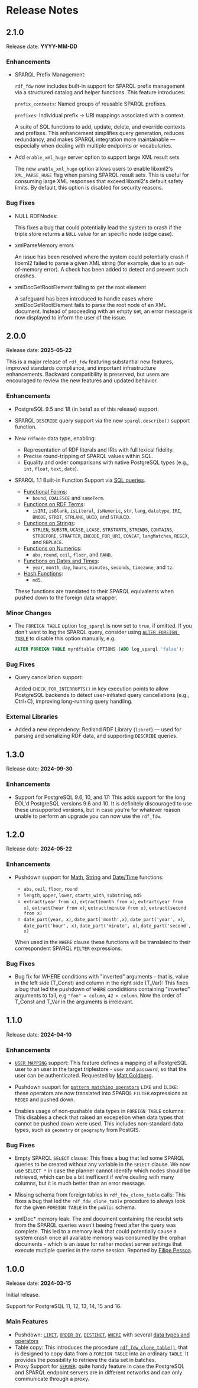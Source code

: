 # Release Notes
## 2.1.0
Release date: **YYYY-MM-DD**

### Enhancements

* SPARQL Prefix Management:

  `rdf_fdw` now includes built-in support for SPARQL prefix management via a structured catalog and helper functions. This feature introduces:

  `prefix_contexts`: Named groups of reusable SPARQL prefixes.

  `prefixes`: Individual prefix → URI mappings associated with a context.

  A suite of SQL functions to add, update, delete, and override contexts and prefixes. This enhancement simplifies query generation, reduces redundancy, and makes SPARQL integration more maintainable — especially when dealing with multiple endpoints or vocabularies.

* Add `enable_xml_huge` server option to support large XML result sets

  The new `enable_xml_huge` option allows users to enable libxml2's `XML_PARSE_HUGE` flag when parsing SPARQL result sets. This is useful for consuming large XML responses that exceed libxml2's default safety limits. By default, this option is disabled for security reasons.

### Bug Fixes

* NULL RDFNodes:
    
  This fixes a bug that could potentially lead the system to crash if the triple store returns a `NULL` value for an specific node (edge case).

* xmlParseMemory errors

  An issue has been resolved where the system could potentially crash if libxml2 failed to parse a given XML string (for example, due to an out-of-memory error). A check has been added to detect and prevent such crashes.

* xmlDocGetRootElement failing to get the root element

  A safeguard has been introduced to handle cases where xmlDocGetRootElement fails to parse the root node of an XML document. Instead of proceeding with an empty set, an error message is now displayed to inform the user of the issue.

## 2.0.0
Release date: **2025-05-22**

This is a major release of `rdf_fdw` featuring substantial new features, improved standards compliance, and important infrastructure enhancements. Backward compatibility is preserved, but users are encouraged to review the new features and updated behavior.

### Enhancements

* PostgreSQL 9.5 and 18 (in beta1 as of this release) support.
* SPARQL `DESCRIBE` query support via the new `sparql.describe()` support function.
* New `rdfnode` data type, enabling:
  * Representation of RDF literals and IRIs with full lexical fidelity.
  * Precise round-tripping of SPARQL values within SQL.
  * Equality and order comparisons with native PostgreSQL types (e.g., `int`, `float`, `text`, `date`).
* SPARQL 1.1 Built-in Function Support via [SQL queries](https://github.com/jimjonesbr/rdf_fdw?tab=readme-ov-file#sparql-functions).
  * [Functional Forms](https://www.w3.org/TR/sparql11-query/#func-forms): 
    * `bound`, `COALESCE` and `sameTerm`.
  * [Functions on RDF Terms](https://www.w3.org/TR/sparql11-query/#func-rdfTerms):
    * `isIRI`, `isBlank`, `isLiteral`, `isNumeric`, `str`, `lang`, `datatype`, `IRI`, `BNODE`, `STRDT`, `STRLANG`, `UUID`, and `STRUUID`.
  * [Functions on Strings](https://www.w3.org/TR/sparql11-query/#func-strings): 
    * `STRLEN`, `SUBSTR`, `UCASE`, `LCASE`, `STRSTARTS`, `STRENDS`, `CONTAINS`, `STRBEFORE`, `STRAFTER`, `ENCODE_FOR_URI`, `CONCAT`, `langMatches`, `REGEX`, and `REPLACE`.
  * [Functions on Numerics](https://www.w3.org/TR/sparql11-query/#func-numerics): 
    * `abs`, `round`, `ceil`, `floor`, and `RAND`.
  * [Functions on Dates and Times](https://www.w3.org/TR/sparql11-query/#func-date-time): 
    * `year`, `month`, `day`, `hours`, `minutes`, `seconds`, `timezone`, and `tz`.
  * [Hash Functions](https://www.w3.org/TR/sparql11-query/#func-hash): 
    * `md5`.

  These functions are translated to their SPARQL equivalents when pushed down to the foreign data wrapper. 

### Minor Changes
* The `FOREIGN TABLE` option `log_sparql` is now set to `true`, if omitted. If you don't want to log the SPARQL query, consider using [`ALTER FOREIGN TABLE`](https://github.com/jimjonesbr/rdf_fdw?tab=readme-ov-file#alter-foreign-table-and-alter-server) to disable this option manually, e.g.

  ```sql
  ALTER FOREIGN TABLE myrdftable OPTIONS (ADD log_sparql 'false');
  ```

### Bug Fixes

* Query cancellation support:

  Added `CHECK_FOR_INTERRUPTS()` in key execution points to allow PostgreSQL backends to detect user-initiated query cancellations (e.g., Ctrl+C), improving long-running query handling.

### External Libraries

 * Added a new dependency: Redland RDF Library (`librdf`) — used for parsing and serializing RDF data, and supporting `DESCRIBE` queries.

## 1.3.0
Release date: **2024-09-30**

### Enhancements

* Support for PostgreSQL 9.6, 10, and 17: This adds support for the long EOL'd PostgreSQL versions 9.6 and 10. It is definitely discouraged to use these unsupported versions, but in case you're for whatever reason unable to perform an upgrade you can now use the `rdf_fdw`. 

## 1.2.0
Release date: **2024-05-22**

### Enhancements

* Pushdown support for [Math](https://www.postgresql.org/docs/current/functions-math.html), [String](https://www.postgresql.org/docs/current/functions-string.html) and [Date/Time](https://www.postgresql.org/docs/current/functions-datetime.html) functions:
  * `abs`, `ceil`, `floor`, `round`
  * `length`, `upper`, `lower`, `starts_with`, `substring`, `md5`
  * `extract(year from x)`, `extract(month from x)`, `extract(year from x)`, `extract(hour from x)`, `extract(minute from x)`, `extract(second from x)`
  * `date_part(year, x)`, `date_part('month',x)`, `date_part('year', x)`, `date_part('hour', x)`, `date_part('minute', x)`, `date_part('second', x)`

  When used in the `WHERE` clause these functions will be translated to their correspondent SPARQL `FILTER` expressions.

### Bug Fixes

* Bug fix for WHERE conditions with "inverted" arguments - that is, value in the left side (T_Const) and column in the right side (T_Var): This fixes a bug that led the pushdown of `WHERE` condiditions containing "inverted" arguments to fail, e.g `"foo" = column`, `42 > column`. Now the order of T_Const and T_Var in the arguments is irrelevant.


## 1.1.0
Release date: **2024-04-10**

### Enhancements

* [`USER MAPPING`](https://github.com/jimjonesbr/rdf_fdw?tab=readme-ov-file#create-user-mapping) support: This feature defines a mapping of a PostgreSQL user to an user in the target triplestore - `user` and `password`, so that the user can be authenticated. Requested by [Matt Goldberg](https://github.com/mgberg). 

* Pushdown suuport for [`pattern matching operators`](https://www.postgresql.org/docs/current/functions-matching.html#FUNCTIONS-LIKE) `LIKE` and `ILIKE`: these operators are now translated into SPARQL `FILTER` expressions as `REGEX` and pushed down.

* Enables usage of non-pushable data types in `FOREIGN TABLE` columns: This disables a check that raised an excepetion when data types that cannot be pushed down were used. This includes non-standard data types, such as `geometry` or `geography` from PostGIS.

### Bug Fixes

* Empty SPARQL `SELECT` clause: This fixes a bug that led some SPARQL queries to be created without any variable in the `SELECT` clause. We now use `SELECT *` in case the planner cannot identify which nodes should be retrieved, which can be a bit inefficent if we're dealing with many columns, but it is much better than an error message.

* Missing schema from foreign tables in `rdf_fdw_clone_table` calls: This fixes a bug that led the `rdf_fdw_clone_table` procedure to always look for the given `FOREIGN TABLE` in the `public` schema.

* xmlDoc* memory leak: The xml document containing the resulst sets from the SPARQL queries wasn't beeing freed after the query was complete. This led to a memory leak that could potentially cause a system crash once all available memory was consumed by the orphan documents - which is an issue for rather modest server settings that execute mutliple queries in the same session. Reported by [Filipe Pessoa](https://github.com/lfpessoa).

## 1.0.0
Release date: **2024-03-15**

Initial release. 

Support for PostgreSQL 11, 12, 13, 14, 15 and 16.

### Main Features

* Pushdown: [`LIMIT`](https://github.com/jimjonesbr/rdf_fdw?tab=readme-ov-file#limit), [`ORDER BY`](https://github.com/jimjonesbr/rdf_fdw?tab=readme-ov-file#order-by), [`DISTINCT`](https://github.com/jimjonesbr/rdf_fdw?tab=readme-ov-file#distinct), [`WHERE`](https://github.com/jimjonesbr/rdf_fdw?tab=readme-ov-file#where) with several [data types and operators](https://github.com/jimjonesbr/rdf_fdw?tab=readme-ov-file#where)
* Table copy: This introduces the procedure [`rdf_fdw_clone_table()`](https://github.com/jimjonesbr/rdf_fdw?tab=readme-ov-file#rdf_fdw_clone_table), that is designed to copy data from a `FOREIGN TABLE` into an ordinary `TABLE`. It provides the possibility to retrieve the data set in batches.
* Proxy Support for [`SERVER`](https://github.com/jimjonesbr/rdf_fdw?tab=readme-ov-file#create-server): quite handy feature in case the PostgreSQL and SPARQL endpoint servers are in different networks and can only communicate through a proxy.